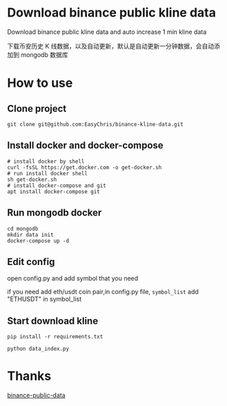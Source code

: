 # Download binance public kline data

Download binance public kline data and auto increase 1 min kline data

下载币安历史 K 线数据，以及自动更新，默认是自动更新一分钟数据，会自动添加到 mongodb 数据库

# How to use

## Clone project

```
git clone git@github.com:EasyChris/binance-kline-data.git
```

## Install docker and docker-compose

```
# install docker by shell
curl -fsSL https://get.docker.com -o get-docker.sh
# run install docker shell
sh get-docker.sh
# install docker-compose and git
apt install docker-compose git
```

## Run mongodb docker

```
cd mongodb
mkdir data init
docker-compose up -d
```

## Edit config

open config.py and add symbol that you need

if you need add eth/usdt coin pair,in config.py file, `symbol_list` add "ETHUSDT" in symbol_list

## Start download kline

```
pip install -r requirements.txt

python data_index.py
```

# Thanks

[binance-public-data](https://github.com/binance/binance-public-data)
